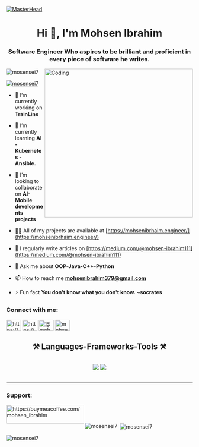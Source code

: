 [![MasterHead](https://1.bp.blogspot.com/-7A4WynwLsMw/XbBpCXG8fHI/AAAAAAAAMt4/uOa1bpLskYgrwGbllhSu2SDj_Mig8SXJQCLcBGAsYHQ/s1600/2000_600px.gif)](https://rishavchanda.io)
<h1 align="center" & duration=4000>Hi 👋, I'm Mohsen Ibrahim</h1>
<h3 align="center">Software Engineer Who aspires to be brilliant and proficient in every piece of software he writes.</h3>
<img align="right" alt="Coding" width="400" src="https://cdn.dribbble.com/users/1162077/screenshots/3848914/media/7ed7d5ca074b48b328150e5a231e8d1f.gif">
<p align="left"> <img src="https://komarev.com/ghpvc/?username=mosensei7&label=Profile%20views&color=0e75b6&style=flat" alt="mosensei7" /> </p>

<p align="left"> <a href="https://github.com/ryo-ma/github-profile-trophy"><img src="https://github-profile-trophy.vercel.app/?username=mosensei7" alt="mosensei7" /></a> </p>

- 🔭 I’m currently working on **TrainLine**

- 🌱 I’m currently learning **AI - Kubernetes - Ansible.**

- 👯 I’m looking to collaborate on **AI- Mobile developments projects**

- 👨‍💻 All of my projects are available at [https://mohsenibrhaim.engineer/](https://mohsenibrhaim.engineer/)

- 📝 I regularly write articles on [https://medium.com/@mohsen-ibrahim111](https://medium.com/@mohsen-ibrahim111)

- 💬 Ask me about **OOP-Java-C++-Python**

- 📫 How to reach me **mohsenibrahim379@gmail.com**

- ⚡ Fun fact **You don't know what you don't know. ~socrates**

<h3 align="left">Connect with me:</h3>
<p align="left">
<a href="https://dev.to/https://dev.to/mosensei7" target="blank"><img align="center" src="https://raw.githubusercontent.com/rahuldkjain/github-profile-readme-generator/master/src/images/icons/Social/devto.svg" alt="https://dev.to/mosensei7" height="30" width="40" /></a>
<a href="https://linkedin.com/in/https://www.linkedin.com/in/mohsen-ibrahim111/" target="blank"><img align="center" src="https://raw.githubusercontent.com/rahuldkjain/github-profile-readme-generator/master/src/images/icons/Social/linked-in-alt.svg" alt="https://www.linkedin.com/in/mohsen-ibrahim111/" height="30" width="40" /></a>
<a href="https://medium.com/@mohsen-ibrahim111" target="blank"><img align="center" src="https://raw.githubusercontent.com/rahuldkjain/github-profile-readme-generator/master/src/images/icons/Social/medium.svg" alt="@mohsen-ibrahim111" height="30" width="40" /></a>
<a href="https://codeforces.com/profile/mohsenibrahim379" target="blank"><img align="center" src="https://raw.githubusercontent.com/rahuldkjain/github-profile-readme-generator/master/src/images/icons/Social/codeforces.svg" alt="mohsenibrahim379" height="30" width="40" /></a>
</p>
<h2 align="center">⚒️ Languages-Frameworks-Tools ⚒️</h2>
<br/>
<div align="center">
    <img src="https://skillicons.dev/icons?i=react,bootstrap,mui,html,css,vscode,github,figma,tailwind,git,r" />
    <img src="https://skillicons.dev/icons?i=nodejs,python,javascript,typescript,express,firebase,mongodb,c,java,nextjs,mysql,flask" /><br>
</div>

<br/>
<hr/>
<h3 align="left">Support:</h3>
<p><a href="https://buymeacoffee.com/mohsen_ibrahim"> <img align="left" src="https://cdn.buymeacoffee.com/buttons/v2/default-yellow.png" height="50" width="210" alt="https://buymeacoffee.com/mohsen_ibrahim" /></a></p><br><br>

<p><img align="left" src="https://github-readme-stats.vercel.app/api/top-langs?username=mosensei7&show_icons=true&locale=en&layout=compact" alt="mosensei7" /></p>

<p>&nbsp;<img align="center" src="https://github-readme-stats.vercel.app/api?username=mosensei7&show_icons=true&locale=en" alt="mosensei7" /></p>

<p><img align="center" src="https://github-readme-streak-stats.herokuapp.com/?user=mosensei7&" alt="mosensei7" /></p>
